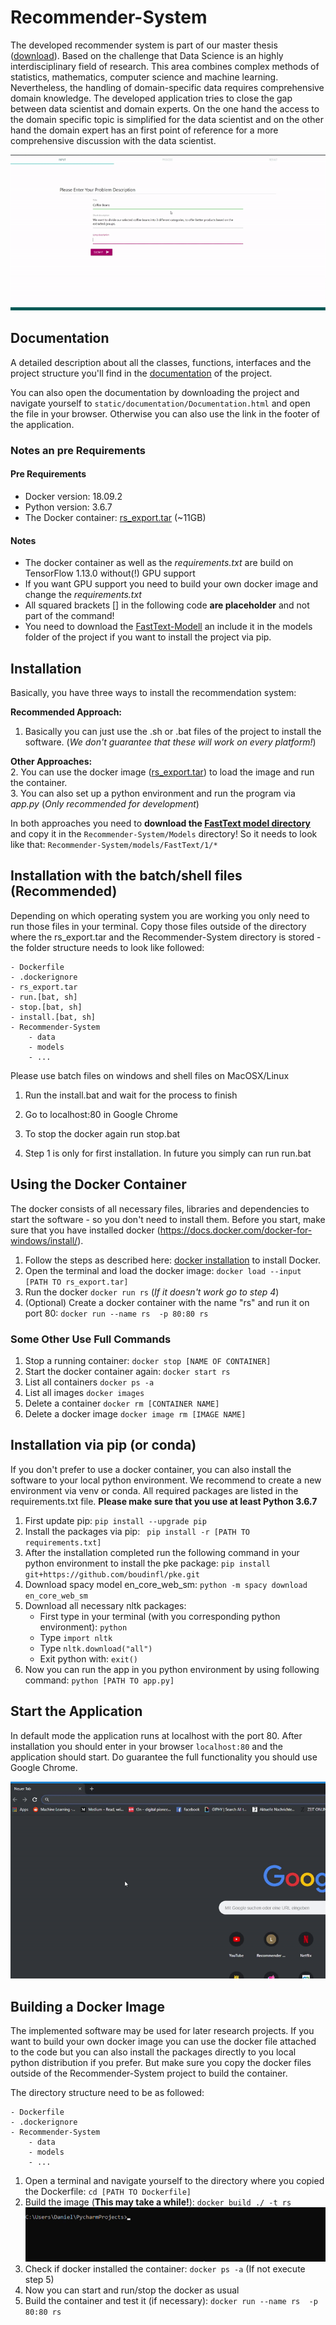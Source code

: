 # Recommender-System

The developed recommender system is part of our master thesis ([download](static//thesis/thesis.pdf)). Based on the
challenge that Data Science is an highly interdisciplinary field of research. This area combines complex methods of 
statistics, mathematics, computer science and machine learning. Nevertheless, the handling of domain-specific data
requires comprehensive domain knowledge. The developed application tries to close the gap between data scientist and 
domain experts. On the one hand the access to the domain specific topic is simplified for the data scientist and on
the other hand the domain expert has an first point of reference for a more comprehensive discussion with the data scientist.  

![](static/img/git/rs.gif)  


## Documentation
A detailed description about all the classes, functions, interfaces and the project structure you'll find in the 
<a target= "_blank" href="http://wwwpub.zih.tu-dresden.de/~s4945549/documentation//html/index.html">documentation</a> of the project.

You can also open the documentation by  downloading the project and navigate yourself to ``static/documentation/Documentation.html`` and open the file in your browser. Otherwise you can also use the link in the footer of the application.


### Notes an pre Requirements

#### Pre Requirements
- Docker version: 18.09.2
- Python version: 3.6.7
- The Docker container: <a href="https://drive.google.com/file/d/18ko3PpT8OYNRWbGQE9_k9THosr03hVME/view?usp=sharing">rs_export.tar</a> (~11GB)
#### Notes
- The docker container as well as the _requirements.txt_ are build on TensorFlow 1.13.0 without(!) GPU support
- If you want GPU support you need to build your own docker image and change the _requirements.txt_
- All squared brackets [] in the following code __are placeholder__ and not part of the command!
- You need to download the <a href ="https://drive.google.com/drive/folders/1wag4iuSkjn2tgzCYdzVbGB4-rkQdeUge?usp=sharing">FastText-Modell</a>
    an include it in the models folder of the project if you want to install the project via pip. 

## Installation

Basically,  you have three ways to install the recommendation system: 

__Recommended Approach:__
1. Basically you can just use the .sh or .bat files of the project to install the software. 
(_We don't guarantee that these will work on every platform!_)

__Other Approaches:__   
2. You can use the docker image (<a href = "https://drive.google.com/file/d/18ko3PpT8OYNRWbGQE9_k9THosr03hVME/view?usp=sharing">rs_export.tar</a>) to load the image and run the container.  
3. You can also set up a python environment and run the program via _app.py_ (_Only recommended for development_)  

In both approaches you need to __download the <a href="https://drive.google.com/drive/folders/1wag4iuSkjn2tgzCYdzVbGB4-rkQdeUge?usp=sharing">FastText model directory</a>__ and copy it in the ``Recommender-System/Models`` 
directory! So it needs to look like that: ``Recommender-System/models/FastText/1/*``

## Installation with the batch/shell files (__Recommended__)
Depending on which operating system you are working you only need to run those files in your terminal. Copy those files
outside of the directory where the rs_export.tar and the Recommender-System directory is stored - the folder structure 
needs to look like followed: 

```
- Dockerfile
- .dockerignore
- rs_export.tar
- run.[bat, sh]
- stop.[bat, sh]
- install.[bat, sh]
- Recommender-System
    - data
    - models
    - ...
```

Please use batch files on windows and shell files on MacOSX/Linux  
1. Run the install.bat and wait for the process to finish

2. Go to localhost:80 in Google Chrome

3. To stop the docker again run stop.bat

4. Step 1 is only for first installation. In future you simply can run run.bat

## Using the Docker Container
The docker consists of all necessary files, libraries and dependencies to start the software - so you don't need to install them. 
Before you start, make sure that you have installed docker (https://docs.docker.com/docker-for-windows/install/). 

1. Follow the steps as described here: <a href="https://docs.docker.com/docker-for-windows/install/">docker installation</a> to install Docker. 
2. Open the terminal and load the docker image: ```docker load --input [PATH TO rs_export.tar] ```  
3. Run the docker ```docker run rs``` (_If it doesn't work go to step 4_) 
4. (Optional) Create a docker container with the name "rs" and run it on port 80: ```docker run --name rs  -p 80:80 rs```

### Some Other Use Full Commands
1. Stop a running container: ```docker stop [NAME OF CONTAINER]``` 
2. Start the docker container again: ```docker start rs```
3. List all containers ``docker ps -a``
4. List all images ``docker images``
5. Delete a container ``docker rm [CONTAINER NAME]``
6. Delete a docker image ``docker image rm [IMAGE NAME]``


## Installation via pip (or conda)
If you don't prefer to use a docker container, you can also install the software to your local python environment. 
We recommend to create a new environment via venv or conda. All required packages are listed in the requirements.txt file. 
__Please make sure that you use at least Python 3.6.7__

1. First update pip: ``pip install --upgrade pip``
2. Install the packages via pip: `` pip install -r [PATH TO requirements.txt]`` 
3. After the installation completed run the following command in your python environment to install the pke package: 
    ``pip install git+https://github.com/boudinfl/pke.git``
4. Download spacy model en_core_web_sm: 
    ``python -m spacy download en_core_web_sm``    
5. Download all necessary nltk packages: 
    * First type in your terminal (with you corresponding python environment): ``python``
    * Type ``import nltk``
    * Type ``nltk.download("all")``
    * Exit python with: ``exit()``
6. Now you can run the app in you python environment by using following command: ``python [PATH TO app.py]``


## Start the Application
In default mode the application runs at localhost with the port 80. After installation you should enter in your 
browser ``localhost:80`` and the application should start. Do guarantee the full functionality you should use Google Chrome. 

![](static/img/git/start_docker.gif)

## Building a Docker Image
The implemented software may be used for later research projects. If you want to build your own docker image you can use
the docker file attached to the code but you can also install the packages directly to you local python distribution if you prefer.
But make sure you copy the docker files outside of the Recommender-System project to build the container. 

The directory structure need to be as followed: 

```
- Dockerfile
- .dockerignore
- Recommender-System
    - data
    - models
    - ...
```

1. Open a terminal and navigate yourself to the directory where you copied the Dockerfile: ``cd [PATH TO Dockerfile]``  
2. Build the image (__This may take a while!__): ```docker build ./ -t rs```  
![](static/img/git/build_docker.gif)  
3. Check if docker installed the container: ``docker ps -a`` (If not execute step 5)  
4. Now you can start and run/stop the docker as usual  
5. Build the container and test it (if necessary): ``docker run --name rs  -p 80:80 rs``  
